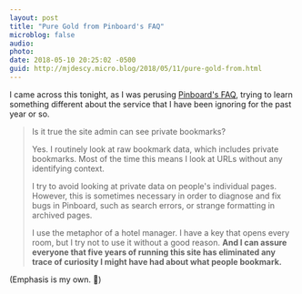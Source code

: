 ```yaml
---
layout: post
title: "Pure Gold from Pinboard's FAQ"
microblog: false
audio: 
photo: 
date: 2018-05-10 20:25:02 -0500
guid: http://mjdescy.micro.blog/2018/05/11/pure-gold-from.html
---
```

I came across this tonight, as I was perusing [Pinboard's FAQ](https://pinboard.in/faq/#cjk_search), trying to learn something different about the service that I have been ignoring for the past year or so.

> Is it true the site admin can see private bookmarks?
> 
> Yes. I routinely look at raw bookmark data, which includes private bookmarks. Most of the time this means I look at URLs without any identifying context.
> 
> I try to avoid looking at private data on people's individual pages. However, this is sometimes necessary in order to diagnose and fix bugs in Pinboard, such as search errors, or strange formatting in archived pages.
> 
> I use the metaphor of a hotel manager. I have a key that opens every room, but I try not to use it without a good reason. **And I can assure everyone that five years of running this site has eliminated any trace of curiosity I might have had about what people bookmark.**

(Emphasis is my own. 🤣)
